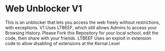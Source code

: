 # Web Unblocker V1
This is an unblocker that lets you access the web freely without restrictions, with exceptions.
V1 Uses LTBEEF, which still allows Admins to access your Browsing History.
Please Fork this Repository for your local school, edit the code, then share with your friends.
LTBEEF Uses an exploit in extension code to allow disabling of extensions at the Kernal Level
